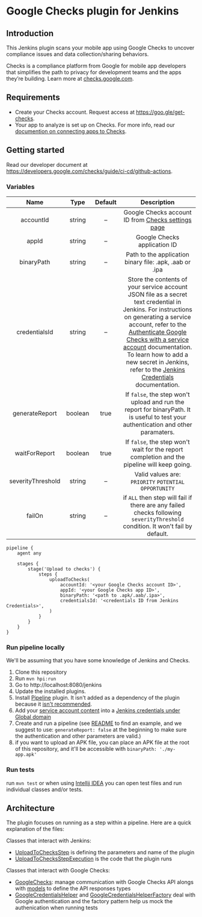 # Google Checks plugin for Jenkins

## Introduction

This Jenkins plugin scans your mobile app using Google Checks to uncover compliance issues and data collection/sharing behaviors.

Checks is a compliance platform from Google for mobile app developers that simplifies the path to privacy for development teams and the apps they’re building. Learn more at [checks.google.com](https://checks.google.com/).

## Requirements

- Create your Checks account. Request access at https://goo.gle/get-checks.
- Your app to analyze is set up on Checks. For more info, read our [documention on connecting apps to Checks](https://developers.google.com/checks/guide/getting-started/connecting-apps).

## Getting started

Read our developer document at https://developers.google.com/checks/guide/ci-cd/github-actions.

### Variables

|       Name        |  Type   | Default |                                                                                                                                                                                                                                      Description                                                                                                                                                                                                                                      |
| :---------------: | :-----: | :-----: | :-----------------------------------------------------------------------------------------------------------------------------------------------------------------------------------------------------------------------------------------------------------------------------------------------------------------------------------------------------------------------------------------------------------------------------------------------------------------------------------: |
|     accountId     | string  |    –    |                                                                                                                                                                                       Google Checks account ID from [Checks settings page](https://checks.area120.google.com/console/settings)                                                                                                                                                                                        |
|       appId       | string  |    –    |                                                                                                                                                                                                                             Google Checks application ID                                                                                                                                                                                                                              |
|    binaryPath     | string  |    –    |                                                                                                                                                                                                                Path to the application binary file: .apk, .aab or .ipa                                                                                                                                                                                                                |
|   credentialsId   | string  |    –    | Store the contents of your service account JSON file as a secret text credential in Jenkins. For instructions on generating a service account, refer to the [Authenticate Google Checks with a service account](https://developers.google.com/checks/guide/integrate/cli/install-checks-cli#authenticate-cli) documentation. To learn how to add a new secret in Jenkins, refer to the [Jenkins Credentials](https://www.jenkins.io/doc/book/using/using-credentials/) documentation. |
|  generateReport   | boolean |  true   |                                                                                                                                                                          If `false`, the step won't upload and run the report for binaryPath. It is useful to test your authentication and other paramaters.                                                                                                                                                                          |
|   waitForReport   | boolean |  true   |                                                                                                                                                                                              If `false`, the step won't wait for the report completion and the pipeline will keep going.                                                                                                                                                                                              |
| severityThreshold | string  |    –    |                                                                                                                                                                                                                Valid values are: `PRIORITY` `POTENTIAL` `OPPORTUNITY`                                                                                                                                                                                                                 |
|      failOn       | string  |    –    |                                                                                                                                                                            if `ALL` then step will fail if there are any failed checks following `severityThreshold` condition. It won't fail by default.                                                                                                                                                                             |

```
pipeline {
    agent any

    stages {
        stage('Upload to checks') {
            steps {
                uploadToChecks(
                    accountId: '<your Google Checks account ID>',
                    appId: '<your Google Checks app ID>',
                    binaryPath: '<path to .apk/.aab/.ipa>',
                    credentialsId: '<credentials ID from Jenkins Credentials>',
                )
            }
        }
    }
}

```

### Run pipeline locally

We'll be assuming that you have some knowledge of Jenkins and Checks.

1. Clone this repository
2. Run `mvn hpi:run`
3. Go to http://localhost:8080/jenkins
4. Update the installed plugins.
5. Install [Pipeline](https://plugins.jenkins.io/workflow-aggregator/) plugin. It isn't added as a dependency of the plugin because it [isn't recommended](https://plugins.jenkins.io/workflow-aggregator/#plugin-content-developer-notes).
6. Add your [service account content](https://developers.google.com/checks/guide/integrate/cli/install-checks-cli#authenticate-service) into a [Jenkins credentials under Global domain](https://www.jenkins.io/doc/book/using/using-credentials/)
7. Create and run a pipeline (see [README](README.md) to find an example, and we suggest to use: `generateReport: false` at the beginning to make sure the authentication and other parameters are valid.)
8. if you want to upload an APK file, you can place an APK file at the root of this repository, and it'll be accessible with `binaryPath: './my-app.apk'`

### Run tests

run `mvn test` or when using [Intellij IDEA](https://www.jetbrains.com/idea/) you can open test files and run individual classes and/or tests.

## Architecture

The plugin focuses on running as a step within a pipeline. Here are a quick explanation of the files:

Classes that interact with Jenkins:

- [UploadToChecksStep](src/main/java/io/jenkins/plugins/googlechecks/UploadToChecksStep.java) is defining the parameters and name of the plugin
- [UploadToChecksStepExecution](src/main/java/io/jenkins/plugins/googlechecks/UploadToChecksStepExecution.java) is the code that the plugin runs

Classes that interact with Google Checks:

- [GoogleChecks](src/main/java/io/jenkins/plugins/googlechecks/GoogleChecks.java): manage communication with Google Checks API alongs with [models](src/main/java/io/jenkins/plugins/googlechecks/models) to define the API responses types
- [GoogleCredentialsHelper](src/main/java/io/jenkins/plugins/googlechecks/GoogleCredentialsHelper.java) and [GoogleCredentialsHelperFactory](src/main/java/io/jenkins/plugins/googlechecks/GoogleCredentialsHelperFactory.java) deal with Google authentication and the factory pattern help us mock the authenication when running tests
